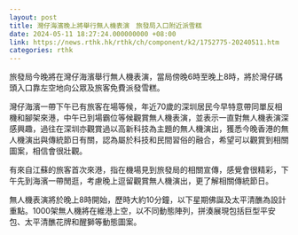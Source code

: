 ```yaml
---
layout: post
title: 灣仔海濱晚上將舉行無人機表演　旅發局入口附近派雪糕
date: 2024-05-11 18:27:24.000000000 +08:00
link: https://news.rthk.hk/rthk/ch/component/k2/1752775-20240511.htm
categories: rthk
---
```


旅發局今晚將在灣仔海濱舉行無人機表演，當局傍晚6時至晚上8時，將於灣仔碼頭入口靠左空地向公眾及旅客免費派發雪糕。

灣仔海濱一帶下午已有旅客在場等候，年近70歲的深圳居民今早特意帶同單反相機和腳架來港，中午已到場霸位等候觀賞無人機表演，並表示一直對無人機表演深感興趣，過往在深圳亦觀賞過以高新科技為主題的無人機演出，獲悉今晚香港的無人機演出與傳統節日有關，認為屬於科技和民間習俗的融合，希望可以觀賞到相關圖案，相信會很壯觀。

有來自江蘇的旅客首次來港，指在機場見到旅發局的相關宣傳，感覺會很精彩，下午先到海濱一帶閒逛，考慮晚上逗留觀賞無人機演出，更了解相關傳統節日。

無人機表演將於晚上8時開始，歷時大約10分鐘，以下星期佛誕及太平清醮為設計重點。1000架無人機將在維港上空，以不同動態陣列，拼湊展現包括巨型平安包、太平清醮花牌和醒獅等動態圖案。
